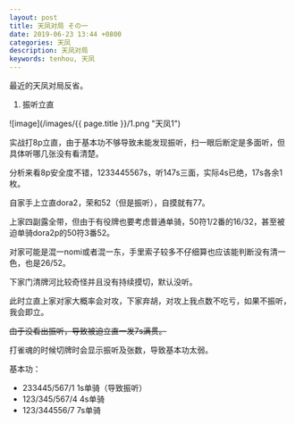 ```yaml
---
layout: post
title: 天凤对局 その一
date: 2019-06-23 13:44 +0800
categories: 天凤
description: 天凤对局
keywords: tenhou, 天凤
---
```


最近的天凤对局反省。
1. 振听立直

![image](/images/{{ page.title }}/1.png "天凤1")

实战打8p立直，由于基本功不够导致未能发现振听，扫一眼后断定是多面听，但具体听哪几张没有看清楚。

分析来看8p安全度不错，1233445567s，听147s三面，实际4s已绝，17s各余1枚。

自家手上立直dora2，荣和52（但是振听），自摸就有77。

上家四副露全带，但由于有役牌也要考虑普通单骑，50符1/2番的16/32，甚至被迫单骑dora2p的50符3番52。

对家可能是混一nomi或者混一东，手里索子较多不仔细算也应该能判断没有清一色，也是26/52。

下家门清牌河比较奇怪并且没有持续摸切，默认没听。

此时立直上家对家大概率会对攻，下家弃胡，对攻上我点数不吃亏，如果不振听，我会即立。

~~由于没看出振听，导致被迫立直一发7s满贯。~~

打雀魂的时候切牌时会显示振听及张数，导致基本功太弱。

基本功：
- 233445/567/1  1s单骑（导致振听）
- 123/345/567/4 4s单骑
- 123/344556/7  7s单骑